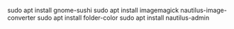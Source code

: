 sudo apt install gnome-sushi
sudo apt install imagemagick nautilus-image-converter
sudo apt install folder-color
sudo apt install nautilus-admin
